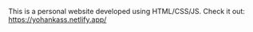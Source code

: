 This is a personal website developed using HTML/CSS/JS. 
Check it out: https://yohankass.netlify.app/
